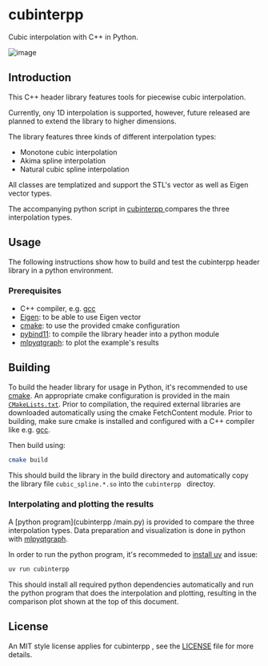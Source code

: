 # cubinterpp

Cubic interpolation with C++ in Python.

![image](https://user-images.githubusercontent.com/5203275/211158357-3686465b-8363-4066-8535-1e2a648f5406.png)

## Introduction

This C++ header library features tools for piecewise cubic interpolation.

Currently, ony 1D interpolation is supported, however, future released are planned to extend the library to higher dimensions.

The library features three kinds of different interpolation types:

- Monotone cubic interpolation
- Akima spline interpolation 
- Natural cubic spline interpolation

All classes are templatized and support the STL's vector as well as Eigen
vector types.

The accompanying python script in [cubinterpp ](cubinterpp ) compares the three
interpolation types.

## Usage

The following instructions show how to build and test the cubinterpp header
library in a python environment.

### Prerequisites

- C++ compiler, e.g. [gcc](https://gcc.gnu.org/)
- [Eigen](https://eigen.tuxfamily.org): to be able to use Eigen vector
- [cmake](https://cmake.org/): to use the provided cmake configuration
- [pybind11](https://github.com/pybind/pybind11): to compile the library header
  into a python module
- [mlpyqtgraph](https://github.com/swvanbuuren/mlpyqtgraph): to plot the
  example's results

## Building

To build the header library for usage in Python, it's recommended to use
[cmake](https://cmake.org/). An appropriate cmake configuration is provided in
the main [`CMakeLists.txt`](CMakeLists.txt). Prior to compilation, the required
external libraries are downloaded automatically using the cmake FetchContent
module. Prior to building, make sure cmake is installed and configured with a
C++ compiler like e.g. [gcc](https://gcc.gnu.org/).

Then build using:

```bash
cmake build
```

This should build the library in the build directory and automatically copy the library file `cubic_spline.*.so` into the `cubinterpp ` directoy.

### Interpolating and plotting the results

A [python program](cubinterpp /main.py) is provided to compare the three
interpolation types. Data preparation and visualization is done in python with
[mlpyqtgraph](https://github.com/swvanbuuren/mlpyqtgraph).

In order to run the python program, it's recommeded to [install
uv](https://docs.astral.sh/uv/getting-started/installation/#standalone-installer)
and issue:

```bash
uv run cubinterpp 
```

This should install all required python dependencies automatically and run the
python program that does the interpolation and plotting, resulting in the
comparison plot shown at the top of this document.

## License

An MIT style license applies for cubinterpp , see the [LICENSE](LICENSE) file for
more details.
